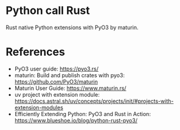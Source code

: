 Python call Rust
================

Rust native Python extensions with PyO3 by maturin.

# References

* PyO3 user guide: https://pyo3.rs/
* maturin: Build and publish crates with pyo3: https://github.com/PyO3/maturin
* Maturin User Guide: https://www.maturin.rs/
* uv project with extension module: https://docs.astral.sh/uv/concepts/projects/init/#projects-with-extension-modules
* Efficiently Extending Python: PyO3 and Rust in Action: https://www.blueshoe.io/blog/python-rust-pyo3/
